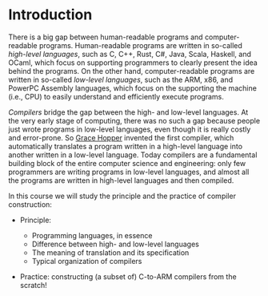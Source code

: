 # Introduction

There is a big gap between human-readable programs and
computer-readable programs.  Human-readable programs are written in
so-called *high-level languages*, such as C, C++, Rust, C#, Java,
Scala, Haskell, and OCaml, which focus on supporting programmers to
clearly present the idea behind the programs.  On the other hand,
computer-readable programs are written in so-called *low-level
languages*, such as the ARM, x86, and PowerPC Assembly languages,
which focus on the supporting the machine (i.e., CPU) to easily
understand and efficiently execute programs.

*Compilers* bridge the gap between the high- and low-level languages.
At the very early stage of computing, there was no such a gap because
people just wrote programs in low-level languages, even though it is
really costly and error-prone.  So [Grace
Hopper](https://en.wikipedia.org/wiki/Grace_Hopper) invented the first
compiler, which automatically translates a program written in a
high-level language into another written in a low-level language.
Today compilers are a fundamental building block of the entire
computer science and engineering: only few programmers are writing
programs in low-level languages, and almost all the programs are
written in high-level languages and then compiled.

In this course we will study the principle and the practice of
compiler construction:

- Principle:

    + Programming languages, in essence
    + Difference between high- and low-level languages
    + The meaning of translation and its specification
    + Typical organization of compilers

- Practice: constructing (a subset of) C-to-ARM compilers from the
  scratch!
